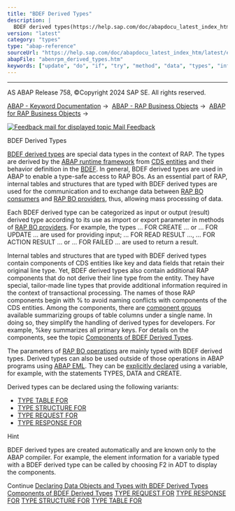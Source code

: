 ```yaml
---
title: "BDEF Derived Types"
description: |
  BDEF derived types(https://help.sap.com/doc/abapdocu_latest_index_htm/latest/en-US/abenrap_derived_type_glosry.htm 'Glossary Entry') are special data types in the context of RAP. The types are derived by the ABAP runtime framework(https://help.sap.com/doc/abapdocu_latest_index_htm/latest/en-US/a
version: "latest"
category: "types"
type: "abap-reference"
sourceUrl: "https://help.sap.com/doc/abapdocu_latest_index_htm/latest/en-US/abenrpm_derived_types.htm"
abapFile: "abenrpm_derived_types.htm"
keywords: ["update", "do", "if", "try", "method", "data", "types", "internal-table", "abenrpm", "derived"]
---
```


* * *

AS ABAP Release 758, ©Copyright 2024 SAP SE. All rights reserved.

[ABAP - Keyword Documentation](https://help.sap.com/doc/abapdocu_latest_index_htm/latest/en-US/abenabap.htm) →  [ABAP - RAP Business Objects](https://help.sap.com/doc/abapdocu_latest_index_htm/latest/en-US/abenabap_rap.htm) →  [ABAP for RAP Business Objects](https://help.sap.com/doc/abapdocu_latest_index_htm/latest/en-US/abenabap_for_rap_bos.htm) → 

 [![](Mail.gif?object=Mail.gif "Feedback mail for displayed topic") Mail Feedback](mailto:f1_help@sap.com?subject=Feedback%20on%20ABAP%20Documentation&body=Document:%20BDEF%20Derived%20Types%2C%20ABENRPM_DERIVED_TYPES%2C%20758%0D%0A%0D%0AError:%0D%0A%0D%0A%0D%0A%0D%0ASuggestion%20for%20improvement:)

BDEF Derived Types

[BDEF derived types](https://help.sap.com/doc/abapdocu_latest_index_htm/latest/en-US/abenrap_derived_type_glosry.htm "Glossary Entry") are special data types in the context of RAP. The types are derived by the [ABAP runtime framework](https://help.sap.com/doc/abapdocu_latest_index_htm/latest/en-US/abenabap_runtime_frmwk_glosry.htm "Glossary Entry") from [CDS entities](https://help.sap.com/doc/abapdocu_latest_index_htm/latest/en-US/abencds_entity_glosry.htm "Glossary Entry") and their behavior definition in the [BDEF](https://help.sap.com/doc/abapdocu_latest_index_htm/latest/en-US/abencds_behavior_definition_glosry.htm "Glossary Entry"). In general, BDEF derived types are used in ABAP to enable a type-safe access to RAP BOs. As an essential part of RAP, internal tables and structures that are typed with BDEF derived types are used for the communication and to exchange data between [RAP BO consumers](https://help.sap.com/doc/abapdocu_latest_index_htm/latest/en-US/abenrap_bo_consumer_glosry.htm "Glossary Entry") and [RAP BO providers](https://help.sap.com/doc/abapdocu_latest_index_htm/latest/en-US/abenrap_bo_provider_glosry.htm "Glossary Entry"), thus, allowing mass processing of data.

Each BDEF derived type can be categorized as input or output (result) derived type according to its use as import or export parameter in methods of [RAP BO providers](https://help.sap.com/doc/abapdocu_latest_index_htm/latest/en-US/abenrap_bo_provider_glosry.htm "Glossary Entry"). For example, the types ... FOR CREATE ... or ... FOR UPDATE ... are used for providing input; ... FOR READ RESULT ..., ... FOR ACTION RESULT ... or ... FOR FAILED ... are used to return a result.

Internal tables and structures that are typed with BDEF derived types contain components of CDS entities like key and data fields that retain their original line type. Yet, BDEF derived types also contain additional RAP components that do not derive their line type from the entity. They have special, tailor-made line types that provide additional information required in the context of transactional processing. The names of those RAP components begin with % to avoid naming conflicts with components of the CDS entities. Among the components, there are [component groups](https://help.sap.com/doc/abapdocu_latest_index_htm/latest/en-US/abencomponent_group_glosry.htm "Glossary Entry") available summarizing groups of table columns under a single name. In doing so, they simplify the handling of derived types for developers. For example, %key summarizes all primary keys. For details on the components, see the topic [Components of BDEF Derived Types](https://help.sap.com/doc/abapdocu_latest_index_htm/latest/en-US/abapderived_types_comp.htm).

The parameters of [RAP BO operations](https://help.sap.com/doc/abapdocu_latest_index_htm/latest/en-US/abenrap_bo_operation_glosry.htm "Glossary Entry") are mainly typed with BDEF derived types. Derived types can also be used outside of those operations in ABAP programs using [ABAP EML](https://help.sap.com/doc/abapdocu_latest_index_htm/latest/en-US/abenaeml_glosry.htm "Glossary Entry"). They can be [explicitly declared](https://help.sap.com/doc/abapdocu_latest_index_htm/latest/en-US/abapderived_types_declaration.htm) using a variable, for example, with the statements TYPES, DATA and CREATE.

Derived types can be declared using the following variants:

-   [TYPE TABLE FOR](https://help.sap.com/doc/abapdocu_latest_index_htm/latest/en-US/abaptype_table_for.htm)
-   [TYPE STRUCTURE FOR](https://help.sap.com/doc/abapdocu_latest_index_htm/latest/en-US/abaptype_structure_for.htm)
-   [TYPE REQUEST FOR](https://help.sap.com/doc/abapdocu_latest_index_htm/latest/en-US/abaptype_request_for.htm)
-   [TYPE RESPONSE FOR](https://help.sap.com/doc/abapdocu_latest_index_htm/latest/en-US/abaptype_response_for.htm)

Hint

BDEF derived types are created automatically and are known only to the ABAP compiler. For example, the element information for a variable typed with a BDEF derived type can be called by choosing F2 in ADT to display the components.

Continue
[Declaring Data Objects and Types with BDEF Derived Types](https://help.sap.com/doc/abapdocu_latest_index_htm/latest/en-US/abapderived_types_declaration.htm)
[Components of BDEF Derived Types](https://help.sap.com/doc/abapdocu_latest_index_htm/latest/en-US/abapderived_types_comp.htm)
[TYPE REQUEST FOR](https://help.sap.com/doc/abapdocu_latest_index_htm/latest/en-US/abaptype_request_for.htm)
[TYPE RESPONSE FOR](https://help.sap.com/doc/abapdocu_latest_index_htm/latest/en-US/abaptype_response_for.htm)
[TYPE STRUCTURE FOR](https://help.sap.com/doc/abapdocu_latest_index_htm/latest/en-US/abaptype_structure_for.htm)
[TYPE TABLE FOR](https://help.sap.com/doc/abapdocu_latest_index_htm/latest/en-US/abaptype_table_for.htm)